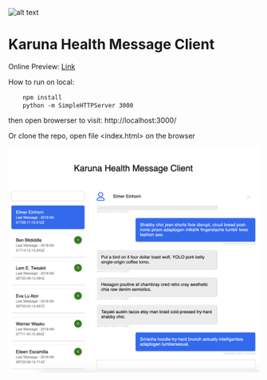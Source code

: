 ![alt text](https://raw.githubusercontent.com/LuuuFan/karuna_health_message_client/master/public/images/favicon.ico "logo")
# Karuna Health Message Client

Online Preview: [Link](https://luuufan.github.io/karuna_health_message_client/#/)

How to run on local:
```
	npm install
	python -m SimpleHTTPServer 3000
```
then open browerser to visit: http://localhost:3000/

Or clone the repo, open file <index.html> on the browser

![alt text](https://github.com/LuuuFan/karuna_health_message_client/blob/master/public/images/Screen%20Shot%202019-09-22%20at%209.00.08%20PM.png "screenshot")
